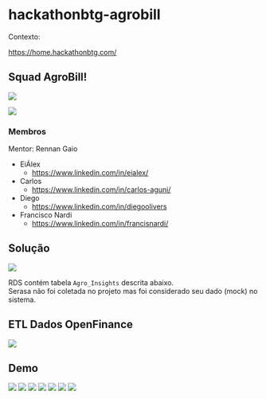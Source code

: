 # hackathonbtg-agrobill


Contexto:

https://home.hackathonbtg.com/

## Squad AgroBill!

![](./squad-logo.png)

![](./team.jpg)

### Membros

Mentor: Rennan Gaio

* EiÁlex
    * https://www.linkedin.com/in/eialex/
* Carlos
    * https://www.linkedin.com/in/carlos-aguni/
* Diego
    * https://www.linkedin.com/in/diegoolivers
* Francisco Nardi
    * https://www.linkedin.com/in/francisnardi/


## Solução

![](./arquitetura.png)

RDS contém tabela `Agro_Insights` descrita abaixo.  
Serasa não foi coletada no projeto mas foi considerado seu dado (mock) no sistema.

## ETL Dados OpenFinance

![](./db_agro_insights.png)


## Demo

![](./page00.png)
![](./page01.png)
![](./page02.png)
![](./page03.png)
![](./page04.png)
![](./page05.png)
![](./page06.png)

